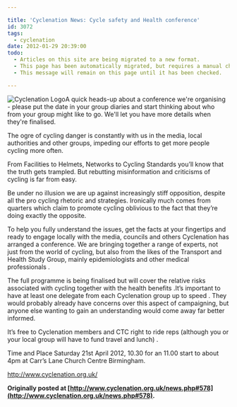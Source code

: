 ```yaml
---

title: 'Cyclenation News: Cycle safety and Health conference'
id: 3072
tags:
  - cyclenation
date: 2012-01-29 20:39:00
todo:
  - Articles on this site are being migrated to a new format.
  - This page has been automatically migrated, but requires a manual check-&-tune to ensure the format and links all work as expected.
  - This message will remain on this page until it has been checked.

---
```


![Cyclenation Logo](http://www.pompeybug.co.uk/wp-content/plugins/wp-cyclenation-news/cnlogo.jpg)A  quick heads-up about a conference we're organising  - please put the  date in your group diaries and start thinking about who from your group  might like to go. We'll let you have more details when they're  finalised. 

 The ogre of cycling danger is constantly with us   in the media, local authorities and other groups, impeding our efforts  to get more people cycling more often. 

 From Facilities to  Helmets, Networks to Cycling Standards you&rsquo;ll  know  that the truth gets  trampled.  But rebutting misinformation and criticisms of cycling is  far from easy.

 Be under no  illusion we are up against increasingly stiff opposition, despite all  the pro cycling rhetoric and strategies. Ironically much comes  from  quarters which claim to promote cycling oblivious to the fact that  they&rsquo;re doing exactly the opposite.

 To help you  fully  understand the issues, get the facts at your fingertips and ready to  engage locally with the media, councils and others Cyclenation  has  arranged a conference.  We are bringing together a range of experts, not  just from the world of cycling, but also from the likes of the  Transport and Health Study Group, mainly epidemiologists and other  medical professionals .

 The full programme is being finalised  but will cover the relative risks associated with cycling together with  the health benefits .It&rsquo;s important to have at least one delegate from  each Cyclenation group up to speed . They would probably already have  concerns over this  aspect of campaigning, but anyone else  wanting to  gain an understanding would come away far better informed.

 It&rsquo;s free to Cyclenation members and CTC right to ride reps (although  you or your local group will have to fund travel and lunch) .

 Time and Place  Saturday 21st April 2012, 10.30 for an 11.00 start to about 4pm  at Carr&rsquo;s Lane Church Centre Birmingham.

 <a title="cyclenation website" target="_blank">http://www.cyclenation.org.uk/</a><p>**Originally posted at [http://www.cyclenation.org.uk/news.php#578](http://www.cyclenation.org.uk/news.php#578).**